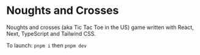 # Noughts and Crosses

Noughts and crosses (aka Tic Tac Toe in the US) game written with React, Next, TypeScript and Tailwind CSS.

To launch: `pnpm i` then `pnpm dev`
